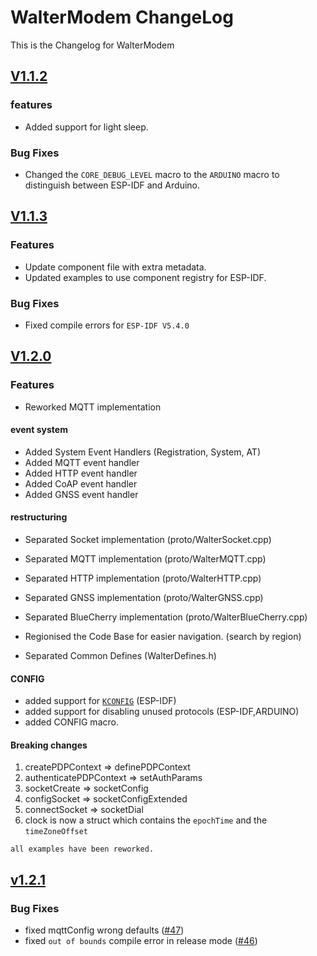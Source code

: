 # WalterModem ChangeLog

This is the Changelog for WalterModem

## [V1.1.2](https://github.com/QuickSpot/walter-esp-idf/releases/tag/v1.1.2)

### features

- Added support for light sleep.

### Bug Fixes

- Changed the `CORE_DEBUG_LEVEL` macro to the `ARDUINO` macro to distinguish between ESP-IDF and Arduino.

## [V1.1.3](https://github.com/QuickSpot/walter-esp-idf/releases/tag/v1.1.3)

### Features

- Update component file with extra metadata.
- Updated examples to use component registry for ESP-IDF.

### Bug Fixes

- Fixed compile errors for `ESP-IDF V5.4.0`

## [V1.2.0](https://github.com/QuickSpot/walter-esp-idf/releases/tag/v1.1.2)

### Features

- Reworked MQTT implementation

#### event system

- Added System Event Handlers (Registration, System, AT)
- Added MQTT event handler
- Added HTTP event handler
- Added CoAP event handler
- Added GNSS event handler

#### restructuring

- Separated Socket implementation (proto/WalterSocket.cpp)
- Separated MQTT implementation (proto/WalterMQTT.cpp)
- Separated HTTP implementation (proto/WalterHTTP.cpp)
- Separated GNSS implementation (proto/WalterGNSS.cpp)
- Separated BlueCherry implementation (proto/WalterBlueCherry.cpp)

- Regionised the Code Base for easier navigation. (search by region)

- Separated Common Defines (WalterDefines.h)

#### CONFIG

- added support for [`KCONFIG`](https://docs.espressif.com/projects/esp-idf/en/stable/esp32/api-reference/kconfig.html) (ESP-IDF)
- added support for disabling unused protocols (ESP-IDF,ARDUINO)
- added CONFIG macro.

#### Breaking changes

1) createPDPContext => definePDPContext
2) authenticatePDPContext => setAuthParams
3) socketCreate => socketConfig
4) configSocket => socketConfigExtended
5) connectSocket => socketDial
6) clock is now a struct which contains the `epochTime` and the `timeZoneOffset`

`all examples have been reworked.`

## [v1.2.1](https://github.com/QuickSpot/walter-esp-idf/releases/tag/v1.1.2)

### Bug Fixes

- fixed mqttConfig wrong defaults ([#47](https://github.com/QuickSpot/walter-esp-idf/issues/47))
- fixed `out of bounds` compile error in release mode ([#46](https://github.com/QuickSpot/walter-esp-idf/issues/46))

